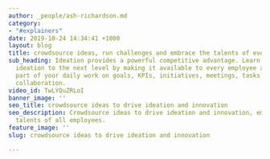 ```yaml
---
author: _people/ash-richardson.md
category:
- "#explainers"
date: 2019-10-24 14:34:41 +1000
layout: blog
title: crowdsource ideas, run challenges and embrace the talents of every employee
sub_heading: Ideation provides a powerful competitive advantage. Learn how to take
  ideation to the next level by making it available to every employee and a seamless
  part of your daily work on goals, KPIs, initiatives, meetings, tasks and social
  collaboration.
video_id: TwLYQuZRLoI
banner_image: ''
seo_title: crowdsource ideas to drive ideation and innovation
seo_description: Crowdsource ideas to drive ideation and innovation, embracing the
  talents of all employees.
feature_image: ''
slug: crowdsource ideas to drive ideation and innovation

---
```

